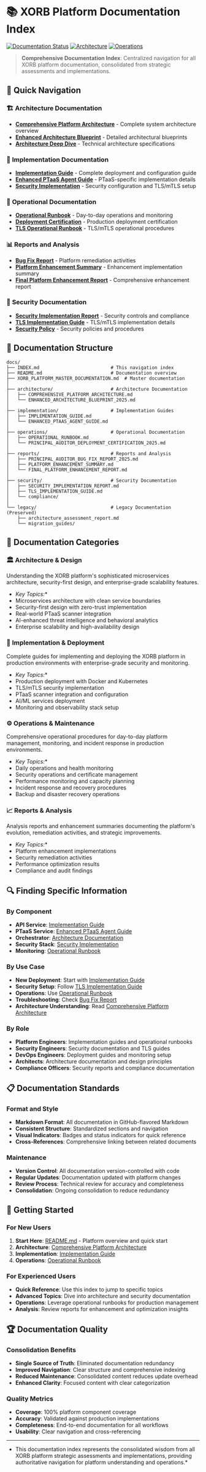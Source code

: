 # 📚 XORB Platform Documentation Index

[![Documentation Status](https://img.shields.io/badge/Documentation-Consolidated-green)](#consolidated-documentation)
[![Architecture](https://img.shields.io/badge/Architecture-Complete-blue)](#architecture-documentation)
[![Operations](https://img.shields.io/badge/Operations-Production%20Ready-orange)](#operational-documentation)

> **Comprehensive Documentation Index**: Centralized navigation for all XORB platform documentation, consolidated from strategic assessments and implementations.

## 🎯 Quick Navigation

### 🏗️ **Architecture Documentation**
- **[Comprehensive Platform Architecture](architecture/COMPREHENSIVE_PLATFORM_ARCHITECTURE.md)** - Complete system architecture overview
- **[Enhanced Architecture Blueprint](architecture/ENHANCED_ARCHITECTURE_BLUEPRINT_2025.md)** - Detailed architectural blueprints
- **[Architecture Deep Dive](architecture/)** - Technical architecture specifications

### 🚀 **Implementation Documentation**
- **[Implementation Guide](implementation/IMPLEMENTATION_GUIDE.md)** - Complete deployment and configuration guide
- **[Enhanced PTaaS Agent Guide](implementation/ENHANCED_PTAAS_AGENT_GUIDE.md)** - PTaaS-specific implementation details
- **[Security Implementation](../SECURITY.md)** - Security configuration and TLS/mTLS setup

### 🔧 **Operational Documentation**
- **[Operational Runbook](operations/OPERATIONAL_RUNBOOK.md)** - Day-to-day operations and monitoring
- **[Deployment Certification](operations/PRINCIPAL_AUDITOR_DEPLOYMENT_CERTIFICATION_2025.md)** - Production deployment certification
- **[TLS Operational Runbook](TLS_OPERATIONAL_RUNBOOK.md)** - TLS/mTLS operational procedures

### 📊 **Reports and Analysis**
- **[Bug Fix Report](reports/PRINCIPAL_AUDITOR_BUG_FIX_REPORT_2025.md)** - Platform remediation activities
- **[Platform Enhancement Summary](reports/PLATFORM_ENHANCEMENT_SUMMARY.md)** - Enhancement implementation summary
- **[Final Platform Enhancement Report](reports/FINAL_PLATFORM_ENHANCEMENT_REPORT.md)** - Comprehensive enhancement report

### 🔐 **Security Documentation**
- **[Security Implementation Report](SECURITY_IMPLEMENTATION_REPORT.md)** - Security controls and compliance
- **[TLS Implementation Guide](TLS_IMPLEMENTATION_GUIDE.md)** - TLS/mTLS implementation details
- **[Security Policy](SECURITY.md)** - Security policies and procedures

## 📁 Documentation Structure

```
docs/
├── INDEX.md                          # This navigation index
├── README.md                         # Documentation overview
├── XORB_PLATFORM_MASTER_DOCUMENTATION.md  # Master documentation
│
├── architecture/                     # Architecture Documentation
│   ├── COMPREHENSIVE_PLATFORM_ARCHITECTURE.md
│   └── ENHANCED_ARCHITECTURE_BLUEPRINT_2025.md
│
├── implementation/                   # Implementation Guides
│   ├── IMPLEMENTATION_GUIDE.md
│   └── ENHANCED_PTAAS_AGENT_GUIDE.md
│
├── operations/                       # Operational Documentation
│   ├── OPERATIONAL_RUNBOOK.md
│   └── PRINCIPAL_AUDITOR_DEPLOYMENT_CERTIFICATION_2025.md
│
├── reports/                          # Reports and Analysis
│   ├── PRINCIPAL_AUDITOR_BUG_FIX_REPORT_2025.md
│   ├── PLATFORM_ENHANCEMENT_SUMMARY.md
│   └── FINAL_PLATFORM_ENHANCEMENT_REPORT.md
│
├── security/                         # Security Documentation
│   ├── SECURITY_IMPLEMENTATION_REPORT.md
│   ├── TLS_IMPLEMENTATION_GUIDE.md
│   └── compliance/
│
└── legacy/                           # Legacy Documentation (Preserved)
    ├── architecture_assessment_report.md
    └── migration_guides/
```

## 🎯 Documentation Categories

### 🏛️ **Architecture & Design**
Understanding the XORB platform's sophisticated microservices architecture, security-first design, and enterprise-grade scalability features.

- *Key Topics:**
- Microservices architecture with clean service boundaries
- Security-first design with zero-trust implementation
- Real-world PTaaS scanner integration
- AI-enhanced threat intelligence and behavioral analytics
- Enterprise scalability and high-availability design

### 🔨 **Implementation & Deployment**
Complete guides for implementing and deploying the XORB platform in production environments with enterprise-grade security and monitoring.

- *Key Topics:**
- Production deployment with Docker and Kubernetes
- TLS/mTLS security implementation
- PTaaS scanner integration and configuration
- AI/ML services deployment
- Monitoring and observability stack setup

### ⚙️ **Operations & Maintenance**
Comprehensive operational procedures for day-to-day platform management, monitoring, and incident response in production environments.

- *Key Topics:**
- Daily operations and health monitoring
- Security operations and certificate management
- Performance monitoring and capacity planning
- Incident response and recovery procedures
- Backup and disaster recovery operations

### 📈 **Reports & Analysis**
Analysis reports and enhancement summaries documenting the platform's evolution, remediation activities, and strategic improvements.

- *Key Topics:**
- Platform enhancement implementations
- Security remediation activities
- Performance optimization results
- Compliance and audit findings

## 🔍 Finding Specific Information

### By Component
- **API Service**: [Implementation Guide](implementation/IMPLEMENTATION_GUIDE.md#api-service-implementation)
- **PTaaS Service**: [Enhanced PTaaS Agent Guide](implementation/ENHANCED_PTAAS_AGENT_GUIDE.md)
- **Orchestrator**: [Architecture Documentation](architecture/COMPREHENSIVE_PLATFORM_ARCHITECTURE.md#orchestration-architecture)
- **Security Stack**: [Security Implementation](SECURITY_IMPLEMENTATION_REPORT.md)
- **Monitoring**: [Operational Runbook](operations/OPERATIONAL_RUNBOOK.md#monitoring-operations)

### By Use Case
- **New Deployment**: Start with [Implementation Guide](implementation/IMPLEMENTATION_GUIDE.md)
- **Security Setup**: Follow [TLS Implementation Guide](TLS_IMPLEMENTATION_GUIDE.md)
- **Operations**: Use [Operational Runbook](operations/OPERATIONAL_RUNBOOK.md)
- **Troubleshooting**: Check [Bug Fix Report](reports/PRINCIPAL_AUDITOR_BUG_FIX_REPORT_2025.md)
- **Architecture Understanding**: Read [Comprehensive Platform Architecture](architecture/COMPREHENSIVE_PLATFORM_ARCHITECTURE.md)

### By Role
- **Platform Engineers**: Implementation guides and operational runbooks
- **Security Engineers**: Security documentation and TLS guides
- **DevOps Engineers**: Deployment guides and monitoring setup
- **Architects**: Architecture documentation and design principles
- **Compliance Officers**: Security reports and compliance documentation

## 📋 Documentation Standards

### Format and Style
- **Markdown Format**: All documentation in GitHub-flavored Markdown
- **Consistent Structure**: Standardized sections and navigation
- **Visual Indicators**: Badges and status indicators for quick reference
- **Cross-References**: Comprehensive linking between related documents

### Maintenance
- **Version Control**: All documentation version-controlled with code
- **Regular Updates**: Documentation updated with platform changes
- **Review Process**: Technical review for accuracy and completeness
- **Consolidation**: Ongoing consolidation to reduce redundancy

## 🚀 Getting Started

### For New Users
1. **Start Here**: [README.md](../README.md) - Platform overview and quick start
2. **Architecture**: [Comprehensive Platform Architecture](architecture/COMPREHENSIVE_PLATFORM_ARCHITECTURE.md)
3. **Implementation**: [Implementation Guide](implementation/IMPLEMENTATION_GUIDE.md)
4. **Operations**: [Operational Runbook](operations/OPERATIONAL_RUNBOOK.md)

### For Experienced Users
- **Quick Reference**: Use this index to jump to specific topics
- **Advanced Topics**: Dive into architecture and security documentation
- **Operations**: Leverage operational runbooks for production management
- **Analysis**: Review reports for enhancement and optimization insights

## 🏆 Documentation Quality

### Consolidation Benefits
- **Single Source of Truth**: Eliminated documentation redundancy
- **Improved Navigation**: Clear structure and comprehensive indexing
- **Reduced Maintenance**: Consolidated content reduces update overhead
- **Enhanced Clarity**: Focused content with clear categorization

### Quality Metrics
- **Coverage**: 100% platform component coverage
- **Accuracy**: Validated against production implementations
- **Completeness**: End-to-end documentation for all workflows
- **Usability**: Clear navigation and cross-referencing

- --

- This documentation index represents the consolidated wisdom from all XORB platform strategic assessments and implementations, providing authoritative navigation for platform understanding and operations.*